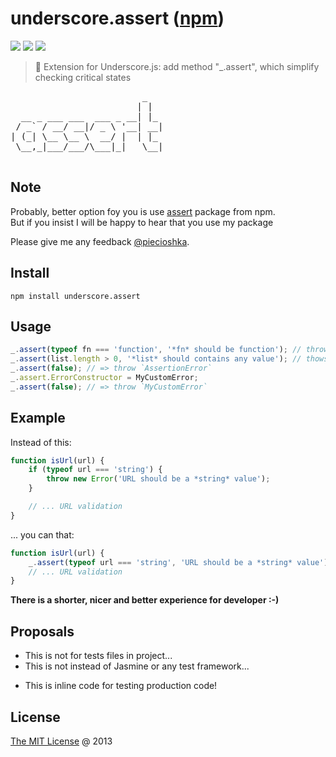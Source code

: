 # underscore.assert ([npm](https://www.npmjs.com/package/underscore.assert))

![](https://img.shields.io/npm/v/underscore.assert.svg)
![](https://img.shields.io/npm/dt/underscore.assert.svg)
![](https://img.shields.io/npm/l/underscore.assert.svg)

> :hammer: Extension for Underscore.js: add method "_.assert", which simplify checking critical states

<pre>
                         _
                        | |
  __ _ ___ ___  ___ _ __| |_
 / _` / __/ __|/ _ \ '__| __|
| (_| \__ \__ \  __/ |  | |_
 \__,_|___/___/\___|_|   \__|

</pre>

## Note

Probably, better option foy you is use [assert](https://www.npmjs.com/package/assert) package from npm.<br/>
But if you insist I will be happy to hear that you use my package 

Please give me any feedback [@piecioshka](http://twitter.com/piecioshka).

## Install

```
npm install underscore.assert
```

## Usage

```javascript
_.assert(typeof fn === 'function', '*fn* should be function'); // throws AssertionError
_.assert(list.length > 0, '*list* should contains any value'); // thows ONLY when list is empty
_.assert(false); // => throw `AssertionError`
_.assert.ErrorConstructor = MyCustomError;
_.assert(false); // => throw `MyCustomError`
```

## Example

Instead of this:

```javascript
function isUrl(url) {
    if (typeof url === 'string') {
        throw new Error('URL should be a *string* value');
    }

    // ... URL validation
}
```

... you can that:

```javascript
function isUrl(url) {
    _.assert(typeof url === 'string', 'URL should be a *string* value');
    // ... URL validation
}

```

**There is a shorter, nicer and better experience for developer :-)**

## Proposals

- This is not for tests files in project...
- This is not instead of Jasmine or any test framework...
* This is inline code for testing production code!

## License

[The MIT License](http://piecioshka.mit-license.org) @ 2013
